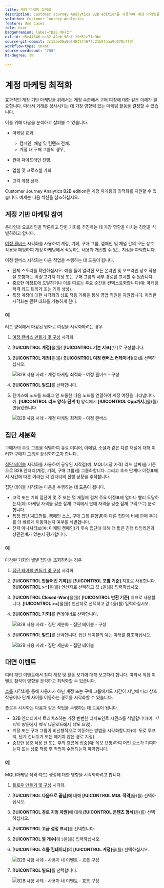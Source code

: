 ```yaml
---
title: 계정 마케팅 최적화
description: Customer Journey Analytics B2B edition을 사용하여 계정 마케팅을 최적화하는 방법에 대해 알아봅니다.
solution: Customer Journey Analytics
feature: Use Cases
role: User
badgePremium: label="B2B 에디션"
exl-id: d5e44546-ea82-42eb-98df-19d51c71e9be
source-git-commit: 3c13ae26a9ef48454467fc21b8faaa9e078c7f9f
workflow-type: tm+mt
source-wordcount: '709'
ht-degree: 1%

---
```


# 계정 마케팅 최적화

효과적인 계정 기반 마케팅을 위해서는 계정 수준에서 구매 여정에 대한 깊은 이해가 필요합니다. 따라서 거래를 성사시키는 데 가장 영향력 있는 마케팅 활동을 결정할 수 있습니다.

이를 위해 다음을 분석하고 살펴볼 수 있습니다.

* 마케팅 효과:

   * 캠페인, 채널 및 컨텐츠 전체.
   * 계정 내 구매 그룹의 경우,

* 판매 파이프라인 진행.
* 업셀 및 크로스셀 기회.
* 고객 계정 상태.


Customer Journey Analytics B2B edition은 계정 마케팅의 최적화를 지원할 수 있습니다. 예제는 다음 섹션을 참조하십시오.


## 계정 기반 마케팅 참여

온라인과 오프라인을 막론하고 닫힌 기회를 추진하는 데 가장 영향을 미치는 경험을 식별하려고 합니다.

[여정 캔버스](/help/analysis-workspace/visualizations/journey-canvas/journey-canvas.md) 시각화를 사용하여 계정, 기회, 구매 그룹, 캠페인 및 채널 간의 모든 상호 작용을 매핑하여 계정 마케팅에서 작동하는 내용과 개선할 수 있는 지점을 파악합니다.

여정 캔버스 시각화는 다음 작업을 수행하는 데 도움이 됩니다.

* 전체 스토리를 확인하십시오. 예를 들어 알려진 모든 온라인 및 오프라인 상호 작용을 포함하는 *특정* 고가치 계정 또는 구매 그룹의 세부 경로를 표시할 수 있습니다.
* 중요한 이정표에 도달하거나 이를 따르는 주요 순간을 컨텍스트화합니다(예: 마케팅 적격 리드 트리거 또는 기회 생성).
* 특정 계정에 대한 시각화의 상호 작용 기록을 통해 영업 직원을 지원합니다. 이러한 시각화는 관련 대화를 가능하게 한다.

### 예

리드 양식에서 마감된 원화로 여정을 시각화하려는 경우

1. [여정 캔버스 만들기 및 구성](/help/analysis-workspace/visualizations/journey-canvas/configure-journey-canvas.md) 시각화.
1. **[!UICONTROL 계정]**&#x200B;을(를) **[!UICONTROL 기본 지표]**(으)로 구성합니다.
1. **[!UICONTROL 계정]**&#x200B;을(를) **[!UICONTROL 여정 캔버스 컨테이너]**(으)로 선택하십시오.

   ![B2B 사용 사례 - 계정 마케팅 최적화 - 여정 캔버스 - 구성](assets/b2b-uc-optimize-marketing-journey-canvas-config.png)

1. **[!UICONTROL 빌드]**&#x200B;를 선택합니다.
1. 캔버스에 노드를 드래그 앤 드롭한 다음 노드를 연결하여 계정 여정을 나타냅니다. 예: **[!UICONTROL 리드 양식: 단계 1]** 양식에서 **[!UICONTROL Opp까지.]**&#x200B;을(를) 만들었습니다.

   ![B2B 사용 사례 - 계정 마케팅 최적화 - 여정 캔버스](assets/b2b-uc-optimize-marketing-journey-canvas.png)


## 집단 세분화

구매자의 주요 그룹을 식별하여 유료 미디어, 이메일, 소셜과 같은 다른 채널에 대해 이러한 구매자 그룹을 활성화하고자 합니다.

[집단 테이블](/help/analysis-workspace/visualizations/cohort-table/cohort-analysis.md) 시각화를 사용하여 공유된 시작점(예: MQL(시장 자격) 리드 날짜)을 기준으로 B2B 엔터티(계정, 기회, 구매 그룹)를 그룹화합니다. 그리고 후속 단계나 이정표에서 시간에 따른 이러한 각 엔티티의 진행 상황을 추적합니다.

집단 테이블 시각화는 다음을 수행하는 데 도움이 됩니다.

* 고객 또는 기회 집단이 몇 주 또는 몇 개월에 걸쳐 주요 이정표에 얼마나 빨리 도달하는지(예: 마케팅 자격을 갖춘 잠재 고객에서 판매 자격을 갖춘 잠재 고객으로) 분석합니다.
* 특정 집단(세그먼트, 캠페인 소스, 구매 그룹 유형별)이 다른 집단에 비해 판매 주기를 더 빠르게 이동하는지 여부를 식별합니다.
* 전략 이니셔티브(예: 마케팅 캠페인)가 후속 집단에 대해 더 짧은 진행 타임라인과 상관관계가 있는지 평가합니다.

### 예

마감된 기회의 월별 집단을 조회하려는 경우

1. [집단 테이블 만들기 및 구성](/help/analysis-workspace/visualizations/cohort-table/t-cohort.md) 시각화.
1. **[!UICONTROL 만들어진 기회]**&#x200B;를 **[!UICONTROL 포함 기준]** 지표로 사용합니다. **[!UICONTROL >=]**&#x200B;을(를) 연산자로 선택하고 값 `1`을(를) 입력하십시오.
1. **[!UICONTROL Closed-Won]**&#x200B;을(를) **[!UICONTROL 반환 기준]** 지표로 사용합니다. **[!UICONTROL >=]**&#x200B;을(를) 연산자로 선택하고 값 `1`을(를) 입력하십시오.
1. **[!UICONTROL 기회]**&#x200B;를 컨테이너로 선택합니다.

   ![B2B 사용 사례 - 집단 세분화 - 집단 테이블 - 구성](assets/b2b-uc-optimize-marketing-cohort-table-config.png)

1. **[!UICONTROL 빌드]**&#x200B;를 선택합니다. 집단 테이블의 예는 아래를 참조하십시오.

   ![B2B 사용 사례 - 집단 세분화 - 집단 테이블](assets/b2b-uc-optimize-marketing-cohort-table.png)


## 대면 이벤트

여러 개인 이벤트에서 참여 계정 및 활동 보기에 대해 보고하려 합니다. 따라서 직접 이벤트 참석의 영향을 분석하고 최적화할 수 있습니다.

[흐름](/help/analysis-workspace/visualizations/c-flow/flow.md) 시각화를 통해 사용자가 아닌 계정 또는 구매 그룹에서도 시간이 지남에 따라 상호 작용이나 단계 사이를 이동하는 경로를 시각화할 수 있습니다.

플로우 시각화는 다음과 같은 작업을 수행하는 데 도움이 됩니다.

* B2B 엔터티에서 트래버스하는 가장 빈번한 터치포인트 시퀀스를 식별합니다(예: *사이트 방문*&#x200B;에서 *백서 다운로드*&#x200B;에서 *데모 요청*).
* 계정 또는 구매 그룹이 비선형적으로 이동하는 방법을 시각화합니다(예: 뒤로 루프백, 단계 건너뛰기 또는 예기치 않은 경로 지정).
* 중요한 상호 작용 전 또는 후의 흐름에 집중(예: 데모 요청)하여 어떤 요소가 기여하는지 또는 상호 작용 후 작업이 수행되는지 파악합니다.

### 예

MQL(마케팅 적격 리드) 생성에 대한 영향을 시각화하려고 합니다.

1. [플로우 만들기 및 구성](/help/analysis-workspace/visualizations/c-flow/create-flow.md) 시각화.
1. **[!UICONTROL 다음으로 끝남]**&#x200B;에 대해 **[!UICONTROL MQL 적격]**&#x200B;을(를) 선택하십시오.
1. **[!UICONTROL 경로 지정 차원]**&#x200B;에 대해 **[!UICONTROL 콘텐츠 형식]**&#x200B;을(를) 선택하십시오.
1. **[!UICONTROL 고급 설정 표시]**&#x200B;를 선택합니다.
1. **[!UICONTROL 열 개수]**&#x200B;에 `5`을(를) 입력하십시오.
1. **[!UICONTROL 흐름 컨테이너]**&#x200B;의 **[!UICONTROL 계정]**&#x200B;을(를) 선택하십시오.

   ![B2B 사용 사례 - 사용자 내 이벤트 - 흐름 구성](assets/b2b-uc-optimize-marketing-flow-config.png)

1. **[!UICONTROL 빌드]**&#x200B;를 선택합니다.

   ![B2B 사용 사례 - 사용자 내 이벤트 - 흐름 구성](assets/b2b-uc-optimize-marketing-flow.png)
